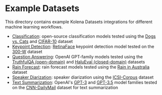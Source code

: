 # Example Datasets

This directory contains example Kolena Datasets integrations for different machine learning workflows.

- [Classification](./classification): open-source classification models tested using the
  [Dogs vs. Cats](https://www.kaggle.com/c/dogs-vs-cats) and
  [CIFAR-10](https://www.cs.toronto.edu/~kriz/cifar.html) dataset
- [Keypoint Detection](./keypoint_detection): [RetinaFace](https://github.com/serengil/retinaface) keypoint detection
  model tested on the [300-W](https://ibug.doc.ic.ac.uk/resources/300-W/) dataset
- [Question Answering](./question_answering): OpenAI GPT-family models tested using the
  [TruthfulQA (open-domain)](https://github.com/sylinrl/TruthfulQA) and
  [HaluEval (closed-domain)](https://github.com/RUCAIBox/HaluEval/tree/main/evaluation) datasets
- [Rain Forecast](./rain_forecast): rain forecast models tested using the
  [Rain in Australia](https://www.kaggle.com/datasets/jsphyg/weather-dataset-rattle-package) dataset
- [Speaker Diarization](./speaker_diarization/): speaker diarization using the
  [ICSI-Corpus](https://groups.inf.ed.ac.uk/ami/icsi/) dataset
- [Text Summarization](./text_summarization): OpenAI's [GPT-3](https://platform.openai.com/docs/models/gpt-3) and
  [GPT-3.5](https://platform.openai.com/docs/models/gpt-3-5) model families tested on the
  [CNN-DailyMail](https://paperswithcode.com/dataset/cnn-daily-mail-1) dataset for text summarization
